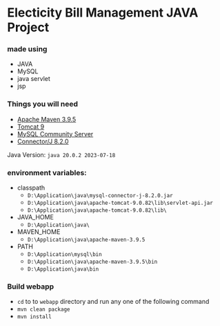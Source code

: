 # Electicity Bill Management JAVA Project

### made using
- JAVA
- MySQL
- java servlet
- jsp

### Things you will need

- [Apache Maven 3.9.5](https://dlcdn.apache.org/maven/maven-3/3.9.5/binaries/apache-maven-3.9.5-bin.zip)
- [Tomcat 9](https://tomcat.apache.org/download-90.cgi)
- [MySQL Community Server](https://dev.mysql.com/downloads/mysql/)
- [Connector/J 8.2.0](https://dev.mysql.com/downloads/connector/j/)

Java Version: `java 20.0.2 2023-07-18`

### environment variables:

- classpath
  - `D:\Application\java\mysql-connector-j-8.2.0.jar`
  - `D:\Application\java\apache-tomcat-9.0.82\lib\servlet-api.jar`
  - `D:\Application\java\apache-tomcat-9.0.82\lib\`
- JAVA_HOME
  - `D:\Application\java\`
- MAVEN_HOME
  - `D:\Application\java\apache-maven-3.9.5`
- PATH
  - `D:\Application\mysql\bin`
  - `D:\Application\java\apache-maven-3.9.5\bin`
  - `D:\Application\java\bin`

 ### Build webapp

- `cd` to to `webapp` directory and run any one of the following command
 - `mvn clean package`
 - `mvn install`


